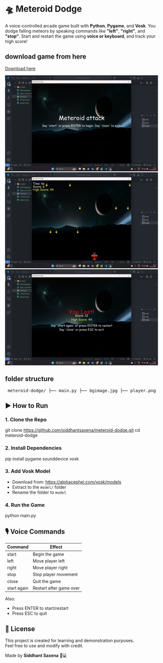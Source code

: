 # 🛸 Meteroid Dodge
A voice-controlled arcade game built with **Python**, **Pygame**, and **Vosk**. You dodge falling meteors by speaking commands like **"left"**, **"right"**, and **"stop"**. Start and restart the game using **voice or keyboard**, and track your high score!

## download game from here
[Download here](https://drive.google.com/uc?export=download&id=1YgLKGR-kLKZzVZVwE5OQJnDEaF4gLNlF)

![screenshot](assets/screenshot2.png) 
![screenshot](assets/screenshot1.png) 
![screenshot](assets/screenshot3.png) 

## folder structure
<pre> meteroid-dodge/ ├── main.py ├── bgimage.jpg ├── player.png ├── meteor.png ├── high_score.txt ├── model/ │ └── vosk-model ├── screenshot.jpg ├── README.md </pre>

## ▶️ How to Run

### 1. Clone the Repo
git clone https://github.com/siddhantsaxena/meteroid-dodge.git
cd meteroid-dodge

### 2. Install Dependencies
pip install pygame sounddevice vosk

### 3. Add Vosk Model
- Download from: https://alphacephei.com/vosk/models
- Extract to the `model/` folder
- Rename the folder to `model`

### 4. Run the Game
python main.py

## 🎙 Voice Commands

| Command          | Effect                   |
|------------------|---------------------------|
| start            | Begin the game            |
| left             | Move player left          |
| right            | Move player right         |
| stop             | Stop player movement      |
| close            | Quit the game             |
| start again      | Restart after game over   |

Also:
- Press ENTER to start/restart
- Press ESC to quit

## 📄 License

This project is created for learning and demonstration purposes.  
Feel free to use and modify with credit.

Made by **Siddhant Saxena** 🧠💻

